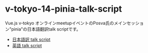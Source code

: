 # v-tokyo-14-pinia-talk-script
Vue.js v-tokyo オンラインmeetupイベントのPosva氏のメインセッション"pinia"の日本語翻訳talk scriptです。

- [日本語訳 talk script](./japanese.md)
- [英語 talk script](./english.md)
